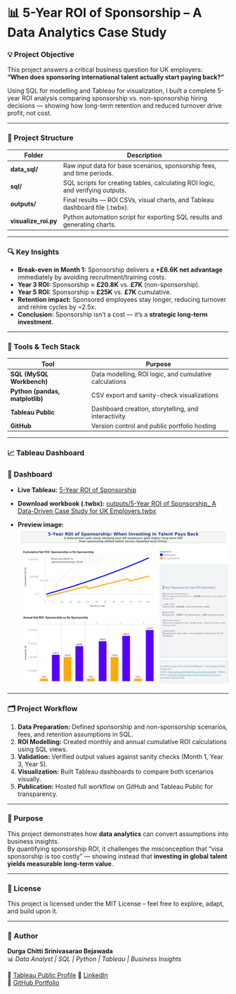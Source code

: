 # 📊 5-Year ROI of Sponsorship – A Data Analytics Case Study

### 💡 Project Objective
This project answers a critical business question for UK employers:  
**“When does sponsoring international talent actually start paying back?”**

Using SQL for modelling and Tableau for visualization, I built a complete 5-year ROI analysis comparing sponsorship vs. non-sponsorship hiring decisions — showing how long-term retention and reduced turnover drive profit, not cost.

---

### 🧱 Project Structure

| Folder | Description |
|---------|--------------|
| **data_sql/** | Raw input data for base scenarios, sponsorship fees, and time periods. |
| **sql/** | SQL scripts for creating tables, calculating ROI logic, and verifying outputs. |
| **outputs/** | Final results — ROI CSVs, visual charts, and Tableau dashboard file (.twbx). |
| **visualize_roi.py** | Python automation script for exporting SQL results and generating charts. |

---

### 🔍 Key Insights

- **Break-even in Month 1:** Sponsorship delivers a **+£6.6K net advantage** immediately by avoiding recruitment/training costs.  
- **Year 3 ROI:** Sponsorship ≈ **£20.8K** vs. **£7K** (non-sponsorship).  
- **Year 5 ROI:** Sponsorship ≈ **£25K** vs. **£7K** cumulative.  
- **Retention impact:** Sponsored employees stay longer, reducing turnover and rehire cycles by ~2.5x.  
- **Conclusion:** Sponsorship isn’t a cost — it’s a **strategic long-term investment**.

---

### 🧠 Tools & Tech Stack

| Tool | Purpose |
|------|----------|
| **SQL (MySQL Workbench)** | Data modelling, ROI logic, and cumulative calculations |
| **Python (pandas, matplotlib)** | CSV export and sanity-check visualizations |
| **Tableau Public** | Dashboard creation, storytelling, and interactivity |
| **GitHub** | Version control and public portfolio hosting |

---

### 📈 Tableau Dashboard

### 🔗 Dashboard
- **Live Tableau:** [5-Year ROI of Sponsorship](https://public.tableau.com/app/profile/durga.chitti.srinivasarao.bejawada/vizzes)

- **Download workbook (.twbx):** [outputs/5-Year ROI of Sponsorship_ A Data-Driven Case Study for UK Employers.twbx](outputs/5-Year%20ROI%20of%20Sponsorship_%20A%20Data-Driven%20Case%20Study%20for%20UK%20Employers.twbx)

- **Preview image:**  
  ![Dashboard preview](Dashboard.png)


---

### 🗂️ Project Workflow

1. **Data Preparation:** Defined sponsorship and non-sponsorship scenarios, fees, and retention assumptions in SQL.  
2. **ROI Modelling:** Created monthly and annual cumulative ROI calculations using SQL views.  
3. **Validation:** Verified output values against sanity checks (Month 1, Year 3, Year 5).  
4. **Visualization:** Built Tableau dashboards to compare both scenarios visually.  
5. **Publication:** Hosted full workflow on GitHub and Tableau Public for transparency.

---

### 🎯 Purpose
This project demonstrates how **data analytics** can convert assumptions into business insights.  
By quantifying sponsorship ROI, it challenges the misconception that “visa sponsorship is too costly” — showing instead that **investing in global talent yields measurable long-term value**.

---

### 🧾 License
This project is licensed under the MIT License – feel free to explore, adapt, and build upon it.

---

### 👋 Author

**Durga Chitti Srinivasarao Bejawada**  
📊 *Data Analyst | SQL | Python | Tableau | Business Insights*  

🔗 [Tableau Public Profile]([https://public.tableau.com/](https://public.tableau.com/app/profile/durga.chitti.srinivasarao.bejawada/viz/5-YearROIofSponsorshipAData-DrivenCaseStudyforUKEmployers/Dashboard1))  
🔗 [LinkedIn](www.linkedin.com/in/durgabejawada)  
🔗 [GitHub Portfolio](https://github.com/nivas4276)
